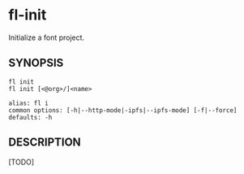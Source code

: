 # fl-init

Initialize a font project.

## SYNOPSIS

```
fl init
fl init [<@org>/]<name>

alias: fl i
common options: [-h|--http-mode|-ipfs|--ipfs-mode] [-f|--force]
defaults: -h
```

## DESCRIPTION

[TODO]
